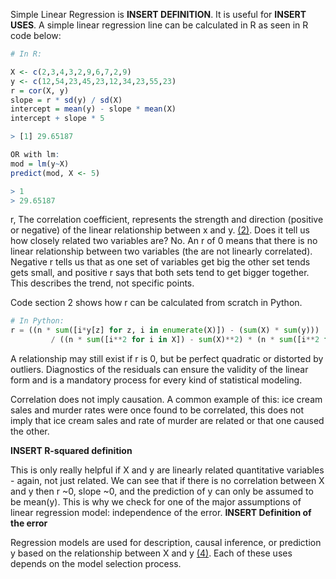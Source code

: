 

Simple Linear Regression is __INSERT DEFINITION__. It is useful for __INSERT USES__. A simple linear regression line can be calculated in R as seen in R code below:

```R
# In R:

X <- c(2,3,4,3,2,9,6,7,2,9)
y <- c(12,54,23,45,23,12,34,23,55,23)
r = cor(X, y)
slope = r * sd(y) / sd(X)
intercept = mean(y) - slope * mean(X)
intercept + slope * 5

> [1] 29.65187

OR with lm:
mod = lm(y~X)
predict(mod, X <- 5)

> 1 
> 29.65187
```

r, The correlation coefficient, represents the strength and direction (positive or negative) of the linear relationship between x and y. [(2)](https://onlinecourses.science.psu.edu/stat501/node/256/). Does it tell us how closely related two variables are? No. An r of 0 means that there is no linear relationship between two variables (the are not linearly correlated). Negative r tells us that as one set of variables get big the other set tends gets small, and positive r says that both sets tend to get bigger together. This describes the trend, not specific points.

Code section 2 shows how r can be calculated from scratch in Python.

```Python
# In Python:
r = ((n * sum([i*y[z] for z, i in enumerate(X)]) - (sum(X) * sum(y)))
         / ((n * sum([i**2 for i in X]) - sum(X)**2) * (n * sum([i**2 for i in y]) - sum(y)**2))**0.5)
```

A relationship may still exist if r is 0, but be perfect quadratic or distorted by outliers. Diagnostics of the residuals can ensure the validity of the linear form and is a mandatory process for every kind of statistical modeling.

Correlation does not imply causation. A common example of this: ice cream sales and murder rates were once found to be correlated, this does not imply that ice cream sales and rate of murder are related or that one caused the other.

__INSERT R-squared definition__

This is only really helpful if X and y are linearly related quantitative variables - again, not just related. We can see that if there is no correlation between X and y then r ~0, slope ~0, and the prediction of y can only be assumed to be mean(y). This is why we check for one of the major assumptions of linear regression model: independence of the error. __INSERT Definition of the error__

Regression models are used for description, causal inference, or prediction y based on the relationship between X and y [(4)](https://www.stat.berkeley.edu/~aldous/157/Papers/shmueli.pdf). Each of these uses depends on the model selection process. 
